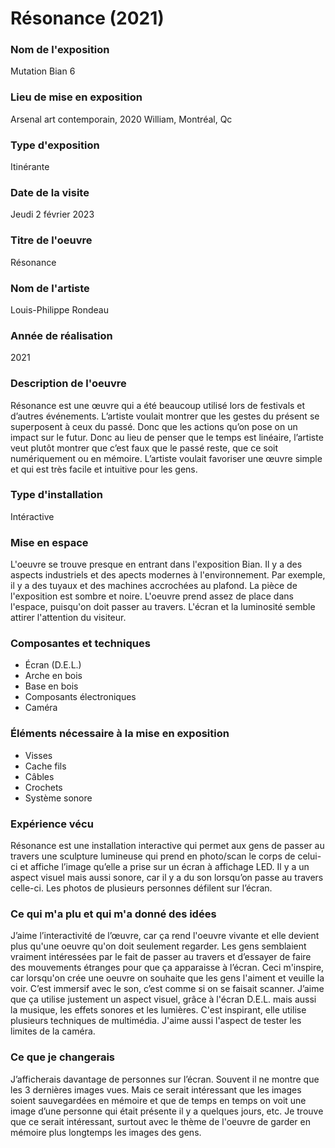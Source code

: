 
# Résonance (2021)

### Nom de l'exposition
Mutation Bian 6


### Lieu de mise en exposition
Arsenal art contemporain, 2020 William, Montréal, Qc


### Type d'exposition
Itinérante


### Date de la visite
Jeudi 2 février 2023


### Titre de l'oeuvre
Résonance


### Nom de l'artiste
Louis-Philippe Rondeau


### Année de réalisation
2021


### Description de l'oeuvre
Résonance est une œuvre qui a été beaucoup utilisé lors de festivals et d’autres événements. L’artiste voulait montrer que les gestes du présent se superposent à ceux du passé. Donc que les actions qu’on pose on un impact sur le futur. Donc au lieu de penser que le temps est linéaire, l’artiste veut plutôt montrer que c’est faux que le passé reste, que ce soit numériquement ou en mémoire. L’artiste voulait favoriser une œuvre simple et qui est très facile et intuitive pour les gens. 


### Type d'installation
Intéractive


### Mise en espace
L'oeuvre se trouve presque en entrant dans l'exposition Bian. Il y a des aspects industriels et des apects modernes à l'environnement. Par exemple, il y a des tuyaux et des machines accrochées au plafond. La pièce de l'exposition est sombre et noire. L'oeuvre prend assez de place dans l'espace, puisqu'on doit passer au travers. L'écran et la luminosité semble attirer l'attention du visiteur.


### Composantes et techniques 
- Écran (D.E.L.)
- Arche en bois
- Base en bois
- Composants électroniques
- Caméra 


### Éléments nécessaire à la mise en exposition
- Visses
- Cache fils
- Câbles
- Crochets
- Système sonore

### Expérience vécu
Résonance est une installation interactive qui permet aux gens de passer au travers une sculpture lumineuse qui prend en photo/scan le corps de celui-ci et affiche l’image qu’elle a prise sur un écran à affichage LED. Il y a un aspect visuel mais aussi sonore, car il y a du son lorsqu’on passe au travers celle-ci. Les photos de plusieurs personnes défilent sur l’écran. 


### Ce qui m'a plu et qui m'a donné des idées
J’aime l’interactivité de l’œuvre, car ça rend l'oeuvre vivante et elle devient plus qu'une oeuvre qu'on doit seulement regarder. Les gens semblaient vraiment intéressées par le fait de passer au travers et d’essayer de faire des mouvements étranges pour que ça apparaisse à l’écran. Ceci m'inspire, car lorsqu'on crée une oeuvre on souhaite que les gens l'aiment et veuille la voir. C’est immersif avec le son, c’est comme si on se faisait scanner. J’aime que ça utilise justement un aspect visuel, grâce à l'écran D.E.L. mais aussi la musique, les effets sonores et les lumières. C'est inspirant, elle utilise plusieurs techniques de multimédia. J'aime aussi l'aspect de tester les limites de la caméra. 


### Ce que je changerais
J’afficherais davantage de personnes sur l’écran. Souvent il ne montre que les 3 dernières images vues. Mais ce serait intéressant que les images soient sauvegardées en mémoire et que de temps en temps on voit une image d’une personne qui était présente il y a quelques jours, etc. Je trouve que ce serait intéressant, surtout avec le thème de l'oeuvre de garder en mémoire plus longtemps les images des gens. 
